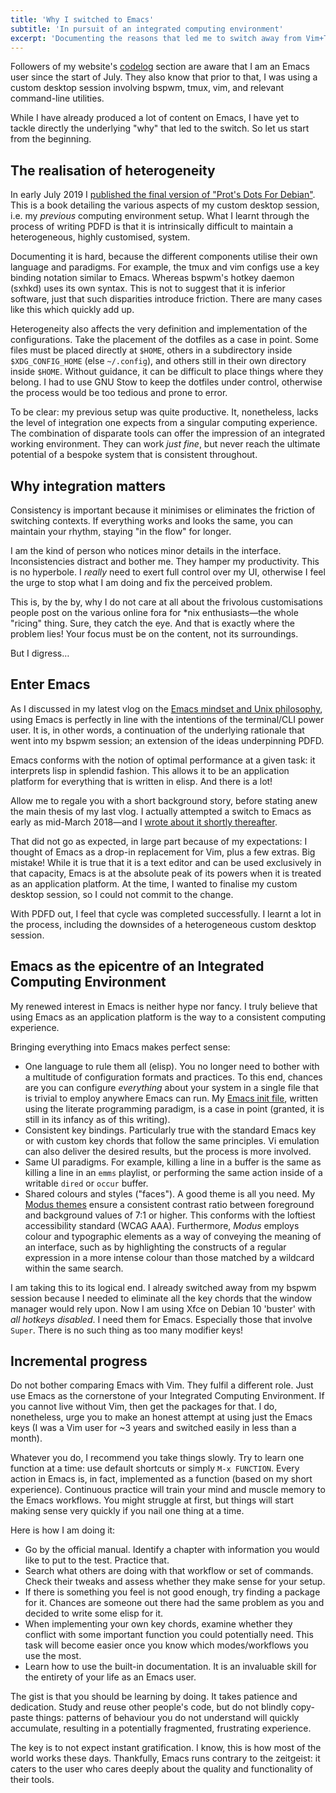```yaml
---
title: 'Why I switched to Emacs'
subtitle: 'In pursuit of an integrated computing environment'
excerpt: 'Documenting the reasons that led me to switch away from Vim+Tmux+Bwpm+CLI to just use Emacs.'
---
```


Followers of my website's [codelog](https://protesilaos.com/codelog)
section are aware that I am an Emacs user since the start of July.
They also know that prior to that, I was using a custom desktop
session involving bspwm, tmux, vim, and relevant command-line
utilities.

While I have already produced a lot of content on Emacs, I have yet to
tackle directly the underlying "why" that led to the switch.  So let
us start from the beginning.

## The realisation of heterogeneity

In early July 2019 I [published the final version of "Prot's Dots For
Debian"](https://protesilaos.com/pdfd).  This is a book detailing the
various aspects of my custom desktop session, i.e. my _previous_
computing environment setup.  What I learnt through the process of
writing PDFD is that it is intrinsically difficult to maintain a
heterogeneous, highly customised, system.

Documenting it is hard, because the different components utilise their
own language and paradigms.  For example, the tmux and vim configs use
a key binding notation similar to Emacs.  Whereas bspwm's hotkey
daemon (sxhkd) uses its own syntax.  This is not to suggest that it is
inferior software, just that such disparities introduce friction.
There are many cases like this which quickly add up.

Heterogeneity also affects the very definition and implementation of
the configurations.  Take the placement of the dotfiles as a case in
point.  Some files must be placed directly at `$HOME`, others in a
subdirectory inside `$XDG_CONFIG_HOME` (else `~/.config`), and others
still in their own directory inside `$HOME`.  Without guidance, it can
be difficult to place things where they belong.  I had to use GNU Stow
to keep the dotfiles under control, otherwise the process would be too
tedious and prone to error.

To be clear: my previous setup was quite productive.  It, nonetheless,
lacks the level of integration one expects from a singular computing
experience.  The combination of disparate tools can offer the
impression of an integrated working environment.  They can work _just
fine_, but never reach the ultimate potential of a bespoke system that
is consistent throughout.

## Why integration matters

Consistency is important because it minimises or eliminates the
friction of switching contexts.  If everything works and looks the
same, you can maintain your rhythm, staying "in the flow" for longer.

I am the kind of person who notices minor details in the interface.
Inconsistencies distract and bother me.  They hamper my productivity.
This is no hyperbole.  I _really_ need to exert full control over my
UI, otherwise I feel the urge to stop what I am doing and fix the
perceived problem.

This is, by the by, why I do not care at all about the frivolous
customisations people post on the various online fora for *nix
enthusiasts—the whole "ricing" thing.  Sure, they catch the eye.  And
that is exactly where the problem lies!  Your focus must be on the
content, not its surroundings.

But I digress…

## Enter Emacs

As I discussed in my latest vlog on the [Emacs mindset and Unix
philosophy](https://protesilaos.com/codelog/2019-08-09-vlog-emacs-unix/),
using Emacs is perfectly in line with the intentions of the
terminal/CLI power user.  It is, in other words, a continuation of the
underlying rationale that went into my bspwm session; an extension of
the ideas underpinning PDFD.

Emacs conforms with the notion of optimal performance at a given task:
it interprets lisp in splendid fashion.  This allows it to be an
application platform for everything that is written in elisp.  And
there is a lot!

Allow me to regale you with a short background story, before stating
anew the main thesis of my last vlog.  I actually attempted a switch
to Emacs as early as mid-March 2018—and I [wrote about it shortly
thereafter](https://protesilaos.com/codelog/trying-emacs/).

That did not go as expected, in large part because of my expectations:
I thought of Emacs as a drop-in replacement for Vim, plus a few
extras.  Big mistake!  While it is true that it is a text editor and
can be used exclusively in that capacity, Emacs is at the absolute
peak of its powers when it is treated as an application platform.  At
the time, I wanted to finalise my custom desktop session, so I could
not commit to the change.

With PDFD out, I feel that cycle was completed successfully.  I learnt
a lot in the process, including the downsides of a heterogeneous
custom desktop session.

## Emacs as the epicentre of an Integrated Computing Environment

My renewed interest in Emacs is neither hype nor fancy.  I truly
believe that using Emacs as an application platform is the way to a
consistent computing experience.

Bringing everything into Emacs makes perfect sense:

* One language to rule them all (elisp).  You no longer need to bother
  with a multitude of configuration formats and practices.  To this
  end, chances are you can configure _everything_ about your system in
  a single file that is trivial to employ anywhere Emacs can run.  My
  [Emacs init file](https://protesilaos.com/emacs/dotemacs), written
  using the literate programming paradigm, is a case in point
  (granted, it is still in its infancy as of this writing).
* Consistent key bindings.  Particularly true with the standard Emacs
  key or with custom key chords that follow the same principles.  Vi
  emulation can also deliver the desired results, but the process is
  more involved.
* Same UI paradigms.  For example, killing a line in a buffer is the
  same as killing a line in an `emms` playlist, or performing the same
  action inside of a writable `dired` or `occur` buffer.
* Shared colours and styles ("faces").  A good theme is all you need.
  My [Modus themes](https://gitlab.com/protesilaos/modus-themes)
  ensure a consistent contrast ratio between foreground and background
  values of 7:1 or higher.  This conforms with the loftiest
  accessibility standard (WCAG AAA).  Furthermore, _Modus_ employs
  colour and typographic elements as a way of conveying the meaning of
  an interface, such as by highlighting the constructs of a regular
  expression in a more intense colour than those matched by a
  wildcard within the same search.
  
I am taking this to its logical end.  I already switched away from my
bspwm session because I needed to eliminate all the key chords that
the window manager would rely upon.  Now I am using Xfce on Debian 10
'buster' with _all hotkeys disabled_.  I need them for Emacs.
Especially those that involve `Super`.  There is no such thing as too
many modifier keys!

## Incremental progress

Do not bother comparing Emacs with Vim.  They fulfil a different role.
Just use Emacs as the cornerstone of your Integrated Computing
Environment.  If you cannot live without Vim, then get the packages
for that.  I do, nonetheless, urge you to make an honest attempt at
using just the Emacs keys (I was a Vim user for ~3 years and switched
easily in less than a month).

Whatever you do, I recommend you take things slowly.  Try to learn one
function at a time: use default shortcuts or simply `M-x FUNCTION`.
Every action in Emacs is, in fact, implemented as a function (based on
my short experience).  Continuous practice will train your mind and
muscle memory to the Emacs workflows.  You might struggle at first,
but things will start making sense very quickly if you nail one thing
at a time.

Here is how I am doing it:

* Go by the official manual.  Identify a chapter with information you
  would like to put to the test.  Practice that.
* Search what others are doing with that workflow or set of commands.
  Check their tweaks and assess whether they make sense for your
  setup.
* If there is something you feel is not good enough, try finding a
  package for it.  Chances are someone out there had the same problem
  as you and decided to write some elisp for it.
* When implementing your own key chords, examine whether they conflict
  with some important function you could potentially need.  This task
  will become easier once you know which modes/workflows you use the
  most.
* Learn how to use the built-in documentation.  It is an invaluable
  skill for the entirety of your life as an Emacs user.
  
The gist is that you should be learning by doing.  It takes patience
and dedication.  Study and reuse other people's code, but do not
blindly copy-paste things: patterns of behaviour you do not understand
will quickly accumulate, resulting in a potentially fragmented,
frustrating experience.

The key is to not expect instant gratification.  I know, this is how
most of the world works these days.  Thankfully, Emacs runs contrary
to the zeitgeist: it caters to the user who cares deeply about the
quality and functionality of their tools.

